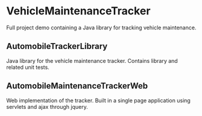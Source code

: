 # VehicleMaintenanceTracker
Full project demo containing a Java library for tracking vehicle maintenance.

## AutomobileTrackerLibrary
Java library for the vehicle maintenance tracker. 
Contains library and related unit tests.

## AutomobileMaintenanceTrackerWeb
Web implementation of the tracker. 
Built in a single page application using servlets and ajax through jquery.

